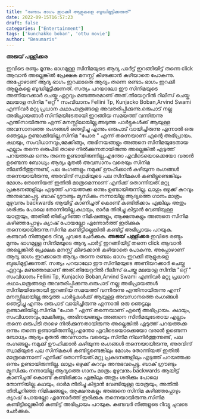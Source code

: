 ```yaml
---
title: "രണ്ടാം ഭാഗം ഇറക്കി ആളുകളെ ബുദ്ധിമുട്ടിക്കരുത്"
date: 2022-09-15T16:57:23
draft: false
categories: ["Entertainment"]
tags: ['kunchakko boban', 'ottu movie']
author: "Beaumaris"
---
```


<strong>അജയ് പള്ളിക്കര</strong>

ഇവിടെ രണ്ടും മൂന്നും ഭാഗമുള്ള സിനിമയുടെ ആദ്യ പാർട്ട്‌ ഇറങ്ങിയിട്ട് തന്നെ click ആവാൻ അല്ലെങ്കിൽ പ്രേക്ഷക മനസ്സ് കീഴടക്കാൻ കഴിയാതെ പോകുന്നു. അപ്പോഴാണ് ആദ്യ ഭാഗം ഇറക്കാതെ ആദ്യം തന്നെ രണ്ടാം ഭാഗം ഇറക്കി ആളുകളെ ബുദ്ധിമുട്ടിക്കുന്നത്. സത്യം പറയാലോ ഈ സിനിമയുടെ അണിയറക്കാർ ചെയ്ത ഏറ്റവും മണ്ടത്തരമാണ് അത്‌.തിയേറ്ററിൽ റിലീസ് ചെയ്ത മലയാള സിനിമ "ഒറ്റ് " സംവിധാനം Fellini Tp, Kunjacko Boban,Arvind Swami എന്നിവർ മറ്റു പ്രധാന കഥാപാത്രങ്ങളെ അവതരിപ്പിക്കുന്നു.ഒരുപാട് നല്ല അഭിപ്രായങ്ങൾ സിനിമയിടേതായി ഇറങ്ങിയ സമയത്ത് വന്നിരുന്നു എന്തിനായിരുന്നു എന്ന് മനസ്സിലായില്ല,അടുത്ത പാർട്ടുകൾക്ക് ആയുള്ള അവസാനത്തെ രംഗങ്ങൾ ഞെട്ടിച്ചു എന്നും ഒരുപാട് വായിച്ചിരുന്നു എന്നാൽ ഒരു ഞെട്ടലും ഉണ്ടാക്കിയില്ല.സിനിമ "പോര " എന്ന് തന്നെയാണ് എന്റെ അഭിപ്രായം. കഥയും, സംവിധാനവും,മേക്കിങ്ങും, അഭിനയങ്ങളും അങ്ങനെ സിനിമയുടേതായ എല്ലാം തന്നെ ഒരുപിടി താഴെ നിൽക്കുന്നതായിരുന്നു അല്ലെങ്കിൽ എടുത്ത് പറയത്തക്ക ഒന്നും തന്നെ ഉണ്ടായിരുന്നില്ല.എന്തോ എവിടെയൊക്കെയോ വരാൻ ഉണ്ടെന്ന ബോധ്യം ആദ്യം മുതൽ അവസാനം വരെയും സിനിമ നിലനിർത്തുന്നുണ്ട്, പല രംഗങ്ങളും നമുക്ക് ഊഹിക്കാൻ കഴിയുന്ന രംഗങ്ങൾ തന്നെയായിരുന്നു, അരവിന്ദ് സ്വാമിയുടെ പല സിനിമകൾ കണ്ടിട്ടുണ്ടെങ്കിലും മോശം തോന്നിയത് ഇതിൽ മാത്രമെന്നാണ് എനിക്ക് തൊന്നിയത്.മറ്റു പ്രകടനങ്ങളിലും എടുത്ത് പറയത്തക്ക ഒന്നും ഉണ്ടായിരുന്നില്ല. ലാഗും ഒഴുക്ക് കുറവും അനുഭവപ്പെട്ടു. ബാക് ഗ്രൗണ്ടും മ്യൂസിക്കും നന്നായില്ല ആദ്യത്തെ ഗാനം മാത്രം മുഴുവനും backwards ആയിട്ട് കാണിച്ചത് കൊണ്ട് കണ്ടിരിക്കാം എങ്കിലും അതും ശരിക്കും പോലെ തോന്നിയില്ല.കഥയും, ഓർമ തിരിച്ചു കിട്ടാൻ വേണ്ടിയുള്ള യാത്രയും, അതിൽ തിരിച്ചറിഞ്ഞ നിമിഷങ്ങളും, ആക്ഷനുകളും അങ്ങനെ സിനിമ കഴിഞ്ഞപ്പോഴും ക്യാഷ് പോയല്ലോ എന്നോർത്ത് ഇരിക്കുക തന്നെയായിരുന്നു.സിനിമ കണ്ടിട്ടില്ലെങ്കിൽ കണ്ടിട്ട് അഭിപ്രായം പറയുക. കണ്ടവർ നിങ്ങളുടെ റിവ്യൂ ചുവടെ ചേർക്കുക.
**അജയ് പള്ളിക്കര** ഇവിടെ രണ്ടും മൂന്നും ഭാഗമുള്ള സിനിമയുടെ ആദ്യ പാർട്ട്‌ ഇറങ്ങിയിട്ട് തന്നെ click ആവാൻ അല്ലെങ്കിൽ പ്രേക്ഷക മനസ്സ് കീഴടക്കാൻ കഴിയാതെ പോകുന്നു. അപ്പോഴാണ് ആദ്യ ഭാഗം ഇറക്കാതെ ആദ്യം തന്നെ രണ്ടാം ഭാഗം ഇറക്കി ആളുകളെ ബുദ്ധിമുട്ടിക്കുന്നത്. സത്യം പറയാലോ ഈ സിനിമയുടെ അണിയറക്കാർ ചെയ്ത ഏറ്റവും മണ്ടത്തരമാണ് അത്‌.തിയേറ്ററിൽ റിലീസ് ചെയ്ത മലയാള സിനിമ "ഒറ്റ് " സംവിധാനം Fellini Tp, Kunjacko Boban,Arvind Swami എന്നിവർ മറ്റു പ്രധാന കഥാപാത്രങ്ങളെ അവതരിപ്പിക്കുന്നു.ഒരുപാട് നല്ല അഭിപ്രായങ്ങൾ സിനിമയിടേതായി ഇറങ്ങിയ സമയത്ത് വന്നിരുന്നു എന്തിനായിരുന്നു എന്ന് മനസ്സിലായില്ല,അടുത്ത പാർട്ടുകൾക്ക് ആയുള്ള അവസാനത്തെ രംഗങ്ങൾ ഞെട്ടിച്ചു എന്നും ഒരുപാട് വായിച്ചിരുന്നു എന്നാൽ ഒരു ഞെട്ടലും ഉണ്ടാക്കിയില്ല.സിനിമ "പോര " എന്ന് തന്നെയാണ് എന്റെ അഭിപ്രായം. കഥയും, സംവിധാനവും,മേക്കിങ്ങും, അഭിനയങ്ങളും അങ്ങനെ സിനിമയുടേതായ എല്ലാം തന്നെ ഒരുപിടി താഴെ നിൽക്കുന്നതായിരുന്നു അല്ലെങ്കിൽ എടുത്ത് പറയത്തക്ക ഒന്നും തന്നെ ഉണ്ടായിരുന്നില്ല.എന്തോ എവിടെയൊക്കെയോ വരാൻ ഉണ്ടെന്ന ബോധ്യം ആദ്യം മുതൽ അവസാനം വരെയും സിനിമ നിലനിർത്തുന്നുണ്ട്, പല രംഗങ്ങളും നമുക്ക് ഊഹിക്കാൻ കഴിയുന്ന രംഗങ്ങൾ തന്നെയായിരുന്നു, അരവിന്ദ് സ്വാമിയുടെ പല സിനിമകൾ കണ്ടിട്ടുണ്ടെങ്കിലും മോശം തോന്നിയത് ഇതിൽ മാത്രമെന്നാണ് എനിക്ക് തൊന്നിയത്.മറ്റു പ്രകടനങ്ങളിലും എടുത്ത് പറയത്തക്ക ഒന്നും ഉണ്ടായിരുന്നില്ല. ലാഗും ഒഴുക്ക് കുറവും അനുഭവപ്പെട്ടു. ബാക് ഗ്രൗണ്ടും മ്യൂസിക്കും നന്നായില്ല ആദ്യത്തെ ഗാനം മാത്രം മുഴുവനും backwards ആയിട്ട് കാണിച്ചത് കൊണ്ട് കണ്ടിരിക്കാം എങ്കിലും അതും ശരിക്കും പോലെ തോന്നിയില്ല.കഥയും, ഓർമ തിരിച്ചു കിട്ടാൻ വേണ്ടിയുള്ള യാത്രയും, അതിൽ തിരിച്ചറിഞ്ഞ നിമിഷങ്ങളും, ആക്ഷനുകളും അങ്ങനെ സിനിമ കഴിഞ്ഞപ്പോഴും ക്യാഷ് പോയല്ലോ എന്നോർത്ത് ഇരിക്കുക തന്നെയായിരുന്നു.സിനിമ കണ്ടിട്ടില്ലെങ്കിൽ കണ്ടിട്ട് അഭിപ്രായം പറയുക. കണ്ടവർ നിങ്ങളുടെ റിവ്യൂ ചുവടെ ചേർക്കുക.
